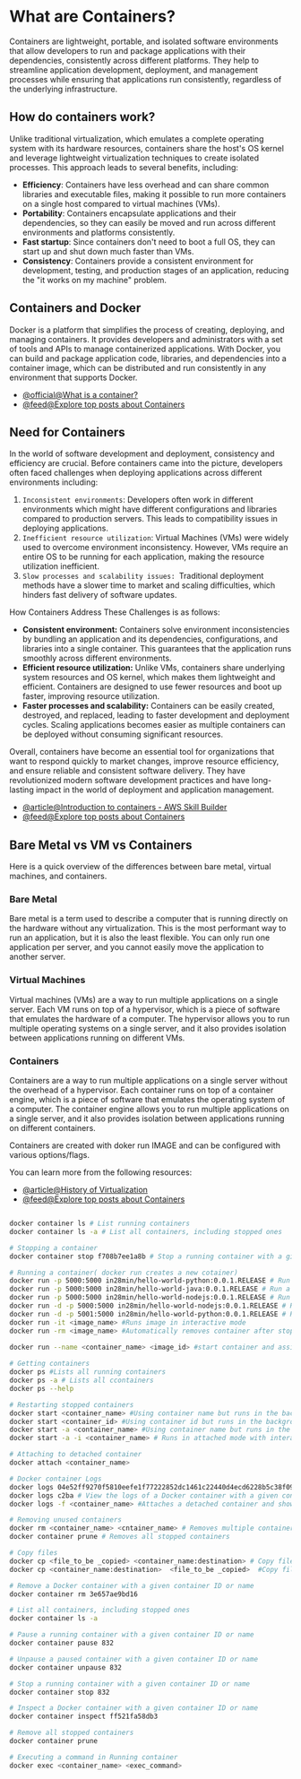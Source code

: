 # What are Containers?

Containers are lightweight, portable, and isolated software environments that allow developers to run and package applications with their dependencies, consistently across different platforms. They help to streamline application development, deployment, and management processes while ensuring that applications run consistently, regardless of the underlying infrastructure.

## How do containers work?

Unlike traditional virtualization, which emulates a complete operating system with its hardware resources, containers share the host's OS kernel and leverage lightweight virtualization techniques to create isolated processes. This approach leads to several benefits, including:

- **Efficiency**: Containers have less overhead and can share common libraries and executable files, making it possible to run more containers on a single host compared to virtual machines (VMs).
- **Portability**: Containers encapsulate applications and their dependencies, so they can easily be moved and run across different environments and platforms consistently.
- **Fast startup**: Since containers don't need to boot a full OS, they can start up and shut down much faster than VMs.
- **Consistency**: Containers provide a consistent environment for development, testing, and production stages of an application, reducing the "it works on my machine" problem.

## Containers and Docker

Docker is a platform that simplifies the process of creating, deploying, and managing containers. It provides developers and administrators with a set of tools and APIs to manage containerized applications. With Docker, you can build and package application code, libraries, and dependencies into a container image, which can be distributed and run consistently in any environment that supports Docker.

- [@official@What is a container?](https://www.docker.com/resources/what-container/)
- [@feed@Explore top posts about Containers](https://app.daily.dev/tags/containers?ref=roadmapsh)

## Need for Containers

In the world of software development and deployment, consistency and efficiency are crucial. Before containers came into the picture, developers often faced challenges when deploying applications across different environments including:

1. `Inconsistent environments`: Developers often work in different environments which might have different configurations and libraries compared to production servers. This leads to compatibility issues in deploying applications.
2. `Inefficient resource utilization`: Virtual Machines (VMs) were widely used to overcome environment inconsistency. However, VMs require an entire OS to be running for each application, making the resource utilization inefficient.
3. `Slow processes and scalability issues: `Traditional deployment methods have a slower time to market and scaling difficulties, which hinders fast delivery of software updates.

How Containers Address These Challenges is as follows:

- **Consistent environment:** Containers solve environment inconsistencies by bundling an application and its dependencies, configurations, and libraries into a single container. This guarantees that the application runs smoothly across different environments.
- **Efficient resource utilization:** Unlike VMs, containers share underlying system resources and OS kernel, which makes them lightweight and efficient. Containers are designed to use fewer resources and boot up faster, improving resource utilization.
- **Faster processes and scalability:** Containers can be easily created, destroyed, and replaced, leading to faster development and deployment cycles. Scaling applications becomes easier as multiple containers can be deployed without consuming significant resources.

Overall, containers have become an essential tool for organizations that want to respond quickly to market changes, improve resource efficiency, and ensure reliable and consistent software delivery. They have revolutionized modern software development practices and have long-lasting impact in the world of deployment and application management.

- [@article@Introduction to containers - AWS Skill Builder](https://explore.skillbuilder.aws/learn/course/106/introduction-to-containers)
- [@feed@Explore top posts about Containers](https://app.daily.dev/tags/containers?ref=roadmapsh)

## Bare Metal vs VM vs Containers

Here is a quick overview of the differences between bare metal, virtual machines, and containers.

### Bare Metal

Bare metal is a term used to describe a computer that is running directly on the hardware without any virtualization. This is the most performant way to run an application, but it is also the least flexible. You can only run one application per server, and you cannot easily move the application to another server.

### Virtual Machines

Virtual machines (VMs) are a way to run multiple applications on a single server. Each VM runs on top of a hypervisor, which is a piece of software that emulates the hardware of a computer. The hypervisor allows you to run multiple operating systems on a single server, and it also provides isolation between applications running on different VMs.

### Containers

Containers are a way to run multiple applications on a single server without the overhead of a hypervisor. Each container runs on top of a container engine, which is a piece of software that emulates the operating system of a computer. The container engine allows you to run multiple applications on a single server, and it also provides isolation between applications running on different containers.

Containers are created with doker run IMAGE and can be configured with various options/flags.

You can learn more from the following resources:

- [@article@History of Virtualization](https://courses.devopsdirective.com/docker-beginner-to-pro/lessons/01-history-and-motivation/03-history-of-virtualization)
- [@feed@Explore top posts about Containers](https://app.daily.dev/tags/containers?ref=roadmapsh)

```bash

docker container ls # List running containers
docker container ls -a # List all containers, including stopped ones

# Stopping a container
docker container stop f708b7ee1a8b # Stop a running container with a given container ID

# Running a container( docker run creates a new cotainer)
docker run -p 5000:5000 in28min/hello-world-python:0.0.1.RELEASE # Run a Docker container with a Python hello world application
docker run -p 5000:5000 in28min/hello-world-java:0.0.1.RELEASE # Run a Docker container with a Java hello world application
docker run -p 5000:5000 in28min/hello-world-nodejs:0.0.1.RELEASE # Run a Docker container with a Node.js hello world application
docker run -d -p 5000:5000 in28min/hello-world-nodejs:0.0.1.RELEASE # Run a Docker container with a Node.js hello world application in detached mode
docker run -d -p 5001:5000 in28min/hello-world-python:0.0.1.RELEASE # Run a Docker container with a Python hello world application in detached mode
docker run -it <image_name> #Runs image in interactive mode
docker run -rm <image_name> #Automatically removes container after stopping it.

docker run --name <container_name> <image_id> #start container and assign a name.
  
# Getting containers
docker ps #Lists all running containers
docker ps -a # Lists all ccontainers
docker ps --help

# Restarting stopped containers
docker start <container_name> #Using container name but runs in the background(detached mode)
docker start <container_id> #Using container id but runs in the background(detached mode)
docker start -a <container_name> #Using container name but runs in the attached mode(foreground)
docker start -a -i <container_name> # Runs in attached mode with interactive shell

# Attaching to detached container
docker attach <container_name>

# Docker container Logs
docker logs 04e52ff9270f5810eefe1f77222852dc1461c22440d4ecd6228b5c38f09d838e # View the logs of a Docker container
docker logs c2ba # View the logs of a Docker container with a given container ID or name
docker logs -f <container_name> #Attaches a detached container and shows the logs

# Removing unused containers
docker rm <container_name> <cntainer_name> # Removes multiple containers
docker container prune # Removes all stopped containers

# Copy files
docker cp <file_to_be _copied> <container_name:destination> # Copy files into the of running container
docker cp <container_name:destination>  <file_to_be _copied>  #Copy files out of running container

# Remove a Docker container with a given container ID or name
docker container rm 3e657ae9bd16

# List all containers, including stopped ones
docker container ls -a

# Pause a running container with a given container ID or name
docker container pause 832

# Unpause a paused container with a given container ID or name
docker container unpause 832

# Stop a running container with a given container ID or name
docker container stop 832

# Inspect a Docker container with a given container ID or name
docker container inspect ff521fa58db3

# Remove all stopped containers
docker container prune

# Executing a command in Running container
docker exec <container_name> <exec_command>
```
